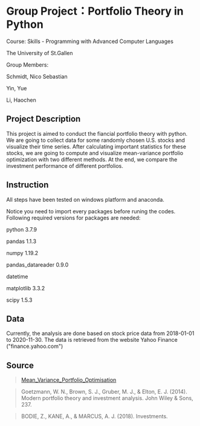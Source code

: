 # Group Project：Portfolio Theory in Python

Course: Skills - Programming with Advanced Computer Languages

The University of St.Gallen

Group Members: 

Schmidt, Nico Sebastian 

Yin, Yue 

Li, Haochen

## Project Description

This project is aimed to conduct the fiancial portfolio theory with python. We are going to collect data for some randomly chosen U.S. stocks and visualize their time series. After calculating important statistics for these stocks, we are going to compute and visualize mean-variance portfolio optimization with two different methods. At the end, we compare the investment performance of different portfolios.

## Instruction

All steps have been tested on windows platform and anaconda. 

Notice you need to import every packages before runing the codes.
Following required versions for packages are needed:

python 3.7.9

pandas 1.1.3

numpy 1.19.2

pandas_datareader 0.9.0

datetime

matplotlib  3.3.2

scipy 1.5.3


## Data

Currently, the analysis are done based on stock price data from 2018-01-01 to 2020-11-30. The data is retrieved from the website Yahoo Finance ("finance.yahoo.com")

## Source

> [Mean_Variance_Portfolio_Optimisation](https://github.com/JoBe10/Mean_Variance_Portfolio_Optimisation/blob/master/Efficient_Frontiers_Cryptos.ipynb)

> Goetzmann, W. N., Brown, S. J., Gruber, M. J., & Elton, E. J. (2014). Modern portfolio theory and investment analysis. John Wiley & Sons, 237.

> BODIE, Z., KANE, A., & MARCUS, A. J. (2018). Investments.

